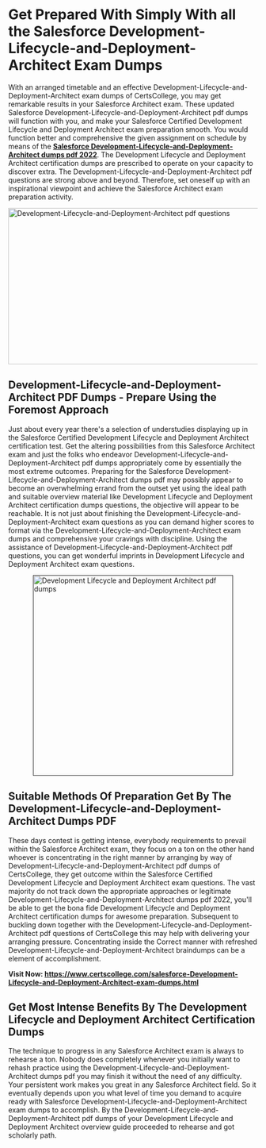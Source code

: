 <h1><strong>Get Prepared With Simply With all the Salesforce Development-Lifecycle-and-Deployment-Architect Exam Dumps&nbsp;</strong></h1>
<p><span style="font-weight: 400;">With an arranged timetable and an effective  Development-Lifecycle-and-Deployment-Architect exam dumps of CertsCollege, you may get remarkable results in your Salesforce Architect exam. These updated Salesforce Development-Lifecycle-and-Deployment-Architect pdf dumps will function with you, and make your Salesforce Certified Development Lifecycle and Deployment Architect exam preparation smooth. You would function better and comprehensive the given assignment on schedule by means of the <strong><a href="https://www.certscollege.com/salesforce-Development-Lifecycle-and-Deployment-Architect-exam-dumps.html">Salesforce Development-Lifecycle-and-Deployment-Architect dumps pdf 2022</a></strong>. The Development Lifecycle and Deployment Architect certification dumps are prescribed to operate on your capacity to discover extra. The  Development-Lifecycle-and-Deployment-Architect pdf questions are strong above and beyond. Therefore, set oneself up with an inspirational viewpoint and achieve the Salesforce Architect exam preparation activity.&nbsp;</span></p>
<p><span style="font-weight: 400;"><img style="display: block; margin-left: auto; margin-right: auto;" src="https://i.ibb.co/CPDK3ps/Yellow-and-Blue-Initiative-Blog-Banner.png" alt="Development-Lifecycle-and-Deployment-Architect pdf questions" width="559" height="315" /></span></p>
<h2><strong>Development-Lifecycle-and-Deployment-Architect PDF Dumps - Prepare Using the Foremost Approach</strong></h2>
<p><span style="font-weight: 400;">Just about every year there's a selection of understudies displaying up in the Salesforce Certified Development Lifecycle and Deployment Architect certification test. Get the altering possibilities from this Salesforce Architect exam and just the folks who endeavor Development-Lifecycle-and-Deployment-Architect pdf dumps appropriately come by essentially the most extreme outcomes. Preparing for the Salesforce Development-Lifecycle-and-Deployment-Architect dumps pdf may possibly appear to become an overwhelming errand from the outset yet using the ideal path and suitable overview material like Development Lifecycle and Deployment Architect certification dumps questions, the objective will appear to be reachable. It is not just about finishing the Development-Lifecycle-and-Deployment-Architect exam questions as you can demand higher scores to format via the Development-Lifecycle-and-Deployment-Architect exam dumps and comprehensive your cravings with discipline. Using the assistance of Development-Lifecycle-and-Deployment-Architect pdf questions, you can get wonderful imprints in Development Lifecycle and Deployment Architect exam questions.</span></p>
<p><span style="font-weight: 400;"><a href=""><img style="display: block; margin-left: auto; margin-right: auto;" src="https://i.ibb.co/9tMrhdY/Teacher-Appreciation-Invitation.png" alt="Development Lifecycle and Deployment Architect pdf dumps " width="404" height="404" /></a></span></p>
<h2><strong>Suitable Methods Of Preparation Get By The Development-Lifecycle-and-Deployment-Architect Dumps PDF</strong></h2>
<p><span style="font-weight: 400;">These days contest is getting intense, everybody requirements to prevail within the Salesforce Architect exam, they focus on a ton on the other hand whoever is concentrating in the right manner by arranging by way of Development-Lifecycle-and-Deployment-Architect pdf dumps of CertsCollege, they get outcome within the Salesforce Certified Development Lifecycle and Deployment Architect exam questions. The vast majority do not track down the appropriate approaches or legitimate Development-Lifecycle-and-Deployment-Architect dumps pdf 2022, you'll be able to get the bona fide Development Lifecycle and Deployment Architect certification dumps for awesome preparation. Subsequent to buckling down together with the  Development-Lifecycle-and-Deployment-Architect pdf questions of CertsCollege this may help with delivering your arranging pressure. Concentrating inside the Correct manner with refreshed Development-Lifecycle-and-Deployment-Architect braindumps can be a element of accomplishment.</span></p>
<p><span style="font-weight: 400;"><strong>Visit Now: <a href="https://www.certscollege.com/salesforce-Development-Lifecycle-and-Deployment-Architect-exam-dumps.html">https://www.certscollege.com/salesforce-Development-Lifecycle-and-Deployment-Architect-exam-dumps.html</a></strong></span></p>
<h2><strong>Get Most Intense Benefits By The Development Lifecycle and Deployment Architect Certification Dumps</strong></h2>
<p><span style="font-weight: 400;">The technique to progress in any Salesforce Architect exam is always to rehearse a ton. Nobody does completely whenever you initially want to rehash practice using the Development-Lifecycle-and-Deployment-Architect dumps pdf you may finish it without the need of any difficulty. Your persistent work makes you great in any Salesforce Architect field. So it eventually depends upon you what level of time you demand to acquire ready with Salesforce Development-Lifecycle-and-Deployment-Architect exam dumps to accomplish. By the Development-Lifecycle-and-Deployment-Architect pdf dumps of your Development Lifecycle and Deployment Architect overview guide proceeded to rehearse and got scholarly path.</span></p>
